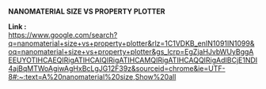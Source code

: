 ****NANOMATERIAL SIZE VS PROPERTY PLOTTER****<BR>

****Link  :**** <br>
https://www.google.com/search?q=nanomaterial+size+vs+property+plotter&rlz=1C1VDKB_enIN1091IN1099&oq=nanomaterial+size+vs+property+plotter&gs_lcrp=EgZjaHJvbWUyBggAEEUYOTIHCAEQIRigATIHCAIQIRigATIHCAMQIRigATIHCAQQIRigAdIBCjE1NDI4ajBqMTWoAgiwAgHxBcLgJG12F39z&sourceid=chrome&ie=UTF-8#:~:text=A%20nanomaterial%20size,Show%20all
